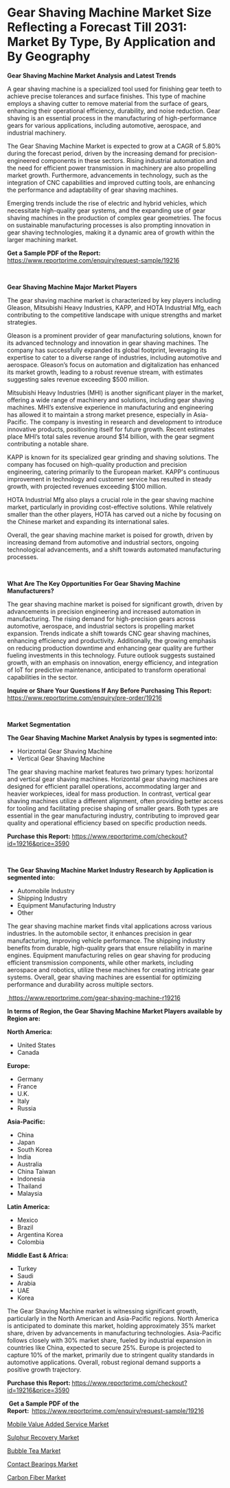 <p><h1>Gear Shaving Machine Market Size Reflecting a Forecast Till 2031: Market By Type, By Application and By Geography</h1></p><p><strong>Gear Shaving Machine Market Analysis and Latest Trends</strong></p>
<p><p>A gear shaving machine is a specialized tool used for finishing gear teeth to achieve precise tolerances and surface finishes. This type of machine employs a shaving cutter to remove material from the surface of gears, enhancing their operational efficiency, durability, and noise reduction. Gear shaving is an essential process in the manufacturing of high-performance gears for various applications, including automotive, aerospace, and industrial machinery.</p><p>The Gear Shaving Machine Market is expected to grow at a CAGR of 5.80% during the forecast period, driven by the increasing demand for precision-engineered components in these sectors. Rising industrial automation and the need for efficient power transmission in machinery are also propelling market growth. Furthermore, advancements in technology, such as the integration of CNC capabilities and improved cutting tools, are enhancing the performance and adaptability of gear shaving machines.</p><p>Emerging trends include the rise of electric and hybrid vehicles, which necessitate high-quality gear systems, and the expanding use of gear shaving machines in the production of complex gear geometries. The focus on sustainable manufacturing processes is also prompting innovation in gear shaving technologies, making it a dynamic area of growth within the larger machining market.</p></p>
<p><strong>Get a Sample PDF of the Report:&nbsp;</strong> <a href="https://www.reportprime.com/enquiry/request-sample/19216?utm_campaign=1836&utm_medium=2&utm_source=Github&utm_content=ia&utm_term=22112024&utm_id=gear-shaving-machine">https://www.reportprime.com/enquiry/request-sample/19216</a></p>
<p>&nbsp;</p>
<p><strong>Gear Shaving Machine Major Market Players</strong></p>
<p><p>The gear shaving machine market is characterized by key players including Gleason, Mitsubishi Heavy Industries, KAPP, and HOTA Industrial Mfg, each contributing to the competitive landscape with unique strengths and market strategies.</p><p>Gleason is a prominent provider of gear manufacturing solutions, known for its advanced technology and innovation in gear shaving machines. The company has successfully expanded its global footprint, leveraging its expertise to cater to a diverse range of industries, including automotive and aerospace. Gleason’s focus on automation and digitalization has enhanced its market growth, leading to a robust revenue stream, with estimates suggesting sales revenue exceeding $500 million.</p><p>Mitsubishi Heavy Industries (MHI) is another significant player in the market, offering a wide range of machinery and solutions, including gear shaving machines. MHI’s extensive experience in manufacturing and engineering has allowed it to maintain a strong market presence, especially in Asia-Pacific. The company is investing in research and development to introduce innovative products, positioning itself for future growth. Recent estimates place MHI’s total sales revenue around $14 billion, with the gear segment contributing a notable share.</p><p>KAPP is known for its specialized gear grinding and shaving solutions. The company has focused on high-quality production and precision engineering, catering primarily to the European market. KAPP's continuous improvement in technology and customer service has resulted in steady growth, with projected revenues exceeding $100 million.</p><p>HOTA Industrial Mfg also plays a crucial role in the gear shaving machine market, particularly in providing cost-effective solutions. While relatively smaller than the other players, HOTA has carved out a niche by focusing on the Chinese market and expanding its international sales.</p><p>Overall, the gear shaving machine market is poised for growth, driven by increasing demand from automotive and industrial sectors, ongoing technological advancements, and a shift towards automated manufacturing processes.</p></p>
<p>&nbsp;</p>
<p><strong>What Are The Key Opportunities For Gear Shaving Machine Manufacturers?</strong></p>
<p><p>The gear shaving machine market is poised for significant growth, driven by advancements in precision engineering and increased automation in manufacturing. The rising demand for high-precision gears across automotive, aerospace, and industrial sectors is propelling market expansion. Trends indicate a shift towards CNC gear shaving machines, enhancing efficiency and productivity. Additionally, the growing emphasis on reducing production downtime and enhancing gear quality are further fueling investments in this technology. Future outlook suggests sustained growth, with an emphasis on innovation, energy efficiency, and integration of IoT for predictive maintenance, anticipated to transform operational capabilities in the sector.</p></p>
<p><strong>Inquire or Share Your Questions If Any Before Purchasing This Report:</strong> <a href="https://www.reportprime.com/enquiry/pre-order/19216?utm_campaign=1836&utm_medium=2&utm_source=Github&utm_content=ia&utm_term=22112024&utm_id=gear-shaving-machine">https://www.reportprime.com/enquiry/pre-order/19216</a></p>
<p>&nbsp;</p>
<p><strong>Market Segmentation</strong></p>
<p><strong>The Gear Shaving Machine Market Analysis by types is segmented into:</strong></p>
<p><ul><li>Horizontal Gear Shaving Machine</li><li>Vertical Gear Shaving Machine</li></ul></p>
<p><p>The gear shaving machine market features two primary types: horizontal and vertical gear shaving machines. Horizontal gear shaving machines are designed for efficient parallel operations, accommodating larger and heavier workpieces, ideal for mass production. In contrast, vertical gear shaving machines utilize a different alignment, often providing better access for tooling and facilitating precise shaping of smaller gears. Both types are essential in the gear manufacturing industry, contributing to improved gear quality and operational efficiency based on specific production needs.</p></p>
<p><strong>Purchase this Report:&nbsp;</strong><a href="https://www.reportprime.com/checkout?id=19216&price=3590&utm_campaign=1836&utm_medium=2&utm_source=Github&utm_content=ia&utm_term=22112024&utm_id=gear-shaving-machine">https://www.reportprime.com/checkout?id=19216&price=3590</a></p>
<p>&nbsp;</p>
<p><strong>The Gear Shaving Machine Market Industry Research by Application is segmented into:</strong></p>
<p><ul><li>Automobile Industry</li><li>Shipping Industry</li><li>Equipment Manufacturing Industry</li><li>Other</li></ul></p>
<p><p>The gear shaving machine market finds vital applications across various industries. In the automobile sector, it enhances precision in gear manufacturing, improving vehicle performance. The shipping industry benefits from durable, high-quality gears that ensure reliability in marine engines. Equipment manufacturing relies on gear shaving for producing efficient transmission components, while other markets, including aerospace and robotics, utilize these machines for creating intricate gear systems. Overall, gear shaving machines are essential for optimizing performance and durability across multiple sectors.</p></p>
<p><a href="https://www.reportprime.com/gear-shaving-machine-r19216?utm_campaign=1836&utm_medium=2&utm_source=Github&utm_content=ia&utm_term=22112024&utm_id=gear-shaving-machine">&nbsp;https://www.reportprime.com/gear-shaving-machine-r19216</a></p>
<p><strong>In terms of Region, the Gear Shaving Machine Market Players available by Region are:</strong></p>
<p>
    <p> <strong> North America: </strong>
        <ul>
            <li>United States</li>
            <li>Canada</li>
        </ul>
        </p> 
    <p> <strong> Europe: </strong>
        <ul>
            <li>Germany</li>
            <li>France</li>
            <li>U.K.</li>
            <li>Italy</li>
            <li>Russia</li>
        </ul>
        </p> 
    <p> <strong> Asia-Pacific: </strong>
        <ul>
            <li>China</li>
            <li>Japan</li>
            <li>South Korea</li>
            <li>India</li>
            <li>Australia</li>
            <li>China Taiwan</li>
            <li>Indonesia</li>
            <li>Thailand</li>
            <li>Malaysia</li>
        </ul>
        </p> 
    <p> <strong> Latin America: </strong>
        <ul>
            <li>Mexico</li>
            <li>Brazil</li>
            <li>Argentina Korea</li>
            <li>Colombia</li>
        </ul>
        </p> 
    <p> <strong> Middle East & Africa: </strong>
        <ul>
            <li>Turkey</li>
            <li>Saudi</li>
            <li>Arabia</li>
            <li>UAE</li>
            <li>Korea</li>
        </ul>
    </p>
    </p>
<p><p>The Gear Shaving Machine market is witnessing significant growth, particularly in the North American and Asia-Pacific regions. North America is anticipated to dominate this market, holding approximately 35% market share, driven by advancements in manufacturing technologies. Asia-Pacific follows closely with 30% market share, fueled by industrial expansion in countries like China, expected to secure 25%. Europe is projected to capture 10% of the market, primarily due to stringent quality standards in automotive applications. Overall, robust regional demand supports a positive growth trajectory.</p></p>
<p><strong>Purchase this Report: </strong><a href="https://www.reportprime.com/checkout?id=19216&price=3590&utm_campaign=1836&utm_medium=2&utm_source=Github&utm_content=ia&utm_term=22112024&utm_id=gear-shaving-machine">https://www.reportprime.com/checkout?id=19216&price=3590</a></p>
<p>&nbsp;<strong>Get a Sample PDF of the Report:&nbsp;&nbsp;</strong><a href="https://www.reportprime.com/enquiry/request-sample/19216?utm_campaign=1836&utm_medium=2&utm_source=Github&utm_content=ia&utm_term=22112024&utm_id=gear-shaving-machine">https://www.reportprime.com/enquiry/request-sample/19216</a></p>
<p><strong></strong></p>
<p><p><a href="https://issuu.com/reportprime-2/docs/mobile-value-added-service-market-s_eef86a80775663?utm_campaign=1836&utm_medium=2&utm_source=Github&utm_content=ia&utm_term=22112024&utm_id=gear-shaving-machine">Mobile Value Added Service Market</a></p><p><a href="https://issuu.com/reportprime-2/docs/sulphur-recovery-market-size-2030.p_b50cc1ac268e2e?utm_campaign=1836&utm_medium=2&utm_source=Github&utm_content=ia&utm_term=22112024&utm_id=gear-shaving-machine">Sulphur Recovery Market</a></p><p><a href="https://www.linkedin.com/pulse/swot-analysis-bubble-tea-market-business-insights-115-cagr-isaze?utm_campaign=1836&utm_medium=2&utm_source=Github&utm_content=ia&utm_term=22112024&utm_id=gear-shaving-machine">Bubble Tea Market</a></p><p><a href="https://github.com/mabutironaldo/Market-Research-Report-List-6/blob/main/contact-bearings-market.md?utm_campaign=1836&utm_medium=2&utm_source=Github&utm_content=ia&utm_term=22112024&utm_id=gear-shaving-machine">Contact Bearings Market</a></p><p><a href="https://www.linkedin.com/pulse/global-carbon-fiber-market-study-2024-2031-149-cagr-in-depth-abqfe?utm_campaign=1836&utm_medium=2&utm_source=Github&utm_content=ia&utm_term=22112024&utm_id=gear-shaving-machine">Carbon Fiber Market</a></p></p>